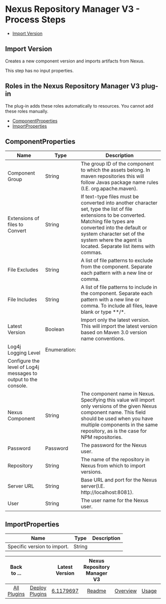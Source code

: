 
# Nexus Repository Manager V3 - Process Steps

* [Import Version](#import_version)


## Import Version

Creates a new component version and imports artifacts from Nexus.

This step has no input properties.


## Roles in the Nexus Repository Manager V3 plug-in

The plug-in adds these roles automatically to resources. You cannot add these roles manually.


* [ComponentProperties](#componentproperties_role)
* [ImportProperties](#importproperties_role)


## ComponentProperties


| Name | Type | Description |
| --- | --- | --- |
| Component Group | String | The group ID of the component to which the assets belong. In maven repositories this will follow Javas package name rules (I.E. org.apache.maven). |
| Extensions of files to Convert | String | If text-type files must be converted into another character set, type the list of file extensions to be converted. Matching file types are converted into the default or system character set of the system where the agent is located. Separate list items with commas. |
| File Excludes | String | A list of file patterns to exclude from the component. Separate each pattern with a new line or comma. |
| File Includes | String | A list of file patterns to include in the component. Separate each pattern with a new line or comma. To include all files, leave blank or type \*\*/\*. |
| Latest Version | Boolean | Import only the latest version. This will import the latest version based on Maven 3.0 version name conventions. |
| Log4j Logging Level | Enumeration:
| Configure the level of Log4j messages to output to the console. |
| Nexus Component | String | The component name in Nexus. Specifying this value will import only versions of the given Nexus component name. This field should be used when you have multiple components in the same repository, as is the case for NPM repositories. |
| Password | Password | The password for the Nexus user. |
| Repository | String | The name of the repository in Nexus from which to import versions. |
| Server URL | String | Base URL and port for the Nexus server(I.E. http://localhost:8081). |
| User | String | The user name for the Nexus user. |

## ImportProperties


| Name | Type | Description |
| --- | --- | --- |
| Specific version to import. | String |  |



|Back to ...||Latest Version|Nexus Repository Manager V3 ||||
| :---: | :---: | :---: | :---: | :---: | :---: | :---: |
|[All Plugins](../../index.md)|[Deploy Plugins](../README.md)|[6.1179697](https://raw.githubusercontent.com/UrbanCode/IBM-UCD-PLUGINS/main/files/sourceconfig-nexus-v3/devops-deploy-sourceconfig-nexus-v3-6.1179697.zip)|[Readme](README.md)|[Overview](overview.md)|[Usage](usage.md)|[Downloads](downloads.md)|

